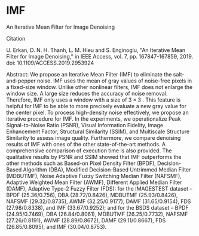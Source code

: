 # IMF
An Iterative Mean Filter for Image Denoising

Citation

U. Erkan, D. N. H. Thanh, L. M. Hieu and S. Enginoglu, "An Iterative Mean Filter for Image Denoising," in IEEE Access, vol. 7, pp. 167847-167859, 2019. doi: 10.1109/ACCESS.2019.2953924

Abstract:
We propose an Iterative Mean Filter (IMF) to eliminate the salt-and-pepper noise. IMF uses the mean of gray values of noise-free pixels in a fixed-size window. Unlike other nonlinear filters, IMF does not enlarge the window size. A large size reduces the accuracy of noise removal. Therefore, IMF only uses a window with a size of $3\times3$ . This feature is helpful for IMF to be able to more precisely evaluate a new gray value for the center pixel. To process high-density noise effectively, we propose an iterative procedure for IMF. In the experiments, we operationalize Peak Signal-to-Noise Ratio (PSNR), Visual Information Fidelity, Image Enhancement Factor, Structural Similarity (SSIM), and Multiscale Structure Similarity to assess image quality. Furthermore, we compare denoising results of IMF with ones of the other state-of-the-art methods. A comprehensive comparison of execution time is also provided. The qualitative results by PSNR and SSIM showed that IMF outperforms the other methods such as Based-on Pixel Density Filter (BPDF), Decision-Based Algorithm (DBA), Modified Decision-Based Untrimmed Median Filter (MDBUTMF), Noise Adaptive Fuzzy Switching Median Filter (NAFSMF), Adaptive Weighted Mean Filter (AWMF), Different Applied Median Filter (DAMF), Adaptive Type-2 Fuzzy Filter (FDS): for the IMAGESTEST dataset – BPDF (25.36/0.756), DBA (28.72/0.8426), MDBUTMF (25.93/0.8426), NAFSMF (29.32/0.8735), AWMF (32.25/0.9177), DAMF (31.65/0.9154), FDS (27.98/0.8338), and IMF (33.67/0.9252); and for the BSDS dataset – BPDF (24.95/0.7469), DBA (26.84/0.8061), MDBUTMF (26.25/0.7732), NAFSMF (27.26/0.8191), AWMF (28.89/0.8672), DAMF (29.11/0.8667), FDS (26.85/0.8095), and IMF (30.04/0.8753).
